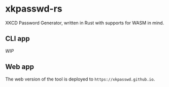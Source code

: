 # xkpasswd-rs

XKCD Password Generator, written in Rust with supports for WASM in mind.

## CLI app

_WIP_

## Web app

The web version of the tool is deployed to `https://xkpasswd.github.io`.
